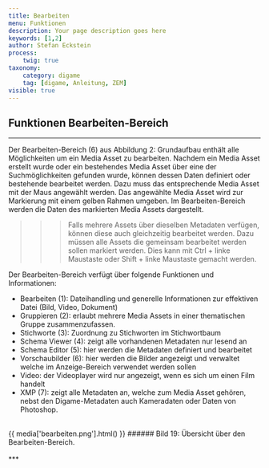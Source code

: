 ```yaml
---
title: Bearbeiten
menu: Funktionen
description: Your page description goes here
keywords: [1,2]
author: Stefan Eckstein
process:
	twig: true
taxonomy:
    category: digame
    tag: [digame, Anleitung, ZEM]
visible: true
---
```



## Funktionen Bearbeiten-Bereich
***
Der Bearbeiten-Bereich (6) aus Abbildung 2: Grundaufbau enthält alle Möglichkeiten um ein Media Asset zu bearbeiten. Nachdem ein Media Asset erstellt wurde oder ein bestehendes Media Asset über eine der Suchmöglichkeiten gefunden wurde, können dessen Daten definiert oder bestehende bearbeitet werden. Dazu muss das entsprechende Media Asset mit der Maus angewählt werden. Das angewählte Media Asset wird zur Markierung mit einem gelben Rahmen umgeben. Im Bearbeiten-Bereich werden die Daten des markierten Media Assets dargestellt.

>>> Falls mehrere Assets über dieselben Metadaten verfügen, können diese auch gleichzeitig bearbeitet werden. Dazu müssen alle Assets die gemeinsam bearbeitet werden sollen markiert werden. Dies kann mit Ctrl + linke Maustaste oder Shift + linke Maustaste gemacht werden.

Der Bearbeiten-Bereich verfügt über folgende Funktionen und Informationen:
- Bearbeiten (1): Dateihandling und generelle Informationen zur effektiven Datei (Bild, Video, Dokument)- Gruppieren (2): erlaubt mehrere Media Assets in einer thematischen Gruppe zusammenzufassen.- Stichworte (3): Zuordnung zu Stichworten im Stichwortbaum- Schema Viewer (4): zeigt alle vorhandenen Metadaten nur lesend an- Schema Editor (5): hier werden die Metadaten definiert und bearbeitet- Vorschaubilder (6): hier werden die Bilder angezeigt und verwaltet welche im Anzeige-Bereich verwendet werden sollen- Video: der Videoplayer wird nur angezeigt, wenn es sich um einen Film handelt- XMP (7): zeigt alle Metadaten an, welche zum Media Asset gehören, nebst den Digame-Metadaten auch Kameradaten oder Daten von Photoshop.

<br>
{{ media['bearbeiten.png'].html() }}
###### Bild 19: Übersicht über den Bearbeiten-Bereich.
<br>

<br>
***

